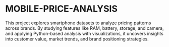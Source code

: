 # MOBILE-PRICE-ANALYSIS
This project explores smartphone datasets to analyze pricing patterns across brands. By studying features like RAM, battery, storage, and camera, and applying Python-based analysis with visualizations, it uncovers insights into customer value, market trends, and brand positioning strategies.
